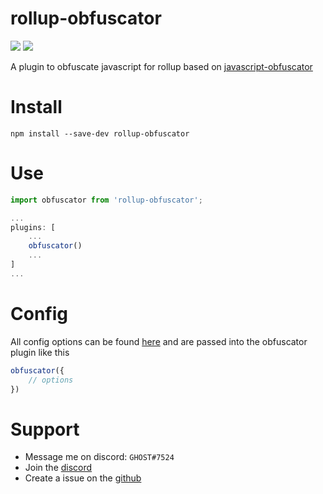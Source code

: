 # rollup-obfuscator

[![](https://img.shields.io/npm/v/rollup-obfuscator?label=Latest%20Version&style=for-the-badge&logo=npm&color=informational)](https://www.npmjs.com/package/rollup-obfuscator)
[![](https://img.shields.io/static/v1?label=&message=A%20GHOSTs%20Tools%20Project&color=informational&style=for-the-badge)](https://github.com/ghoststools)

A plugin to obfuscate javascript for rollup based on [javascript-obfuscator](https://www.npmjs.com/javascript-obfuscator)

# Install

```
npm install --save-dev rollup-obfuscator
```

# Use

```js
import obfuscator from 'rollup-obfuscator';

...
plugins: [
    ...
    obfuscator()
    ...
]
...
```

# Config
All config options can be found [here](https://www.npmjs.com/package/javascript-obfuscator) and are passed into the obfuscator plugin like this
```js
obfuscator({
    // options
})
```

# Support

-   Message me on discord: `GHOST#7524`<br>
-   Join the [discord](https://discord.gg/2Vd4wAjJnm)
-   Create a issue on the [github](https://github.com/ghoststools/rollup-obfuscator)
